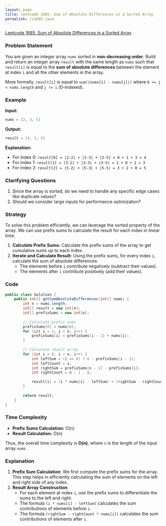 ```yaml
---
layout: page
title: leetcode 1685. Sum of Absolute Differences in a Sorted Array
permalink: /s1685-java
---
```

[Leetcode 1685. Sum of Absolute Differences in a Sorted Array](https://algoadvance.github.io/algoadvance/l1685)
### Problem Statement

You are given an integer array `nums` sorted in **non-decreasing order**. Build and return an integer array `result` with the same length as `nums` such that `result[i]` is equal to the **sum of absolute differences** between the element at index `i` and all the other elements in the array.

More formally, `result[i]` is equal to `sum(|nums[i] - nums[j]|)` where `0 <= j < nums.length` and `j != i` (0-indexed).

### Example
**Input:**
```java
nums = [2, 3, 5]
```
**Output:**
```java
result = [4, 3, 5]
```

**Explanation:**
- For index 0: `result[0] = |2-2| + |2-3| + |2-5| = 0 + 1 + 3 = 4`
- For index 1: `result[1] = |3-2| + |3-3| + |3-5| = 1 + 0 + 2 = 3`
- For index 2: `result[2] = |5-2| + |5-3| + |5-5| = 3 + 2 + 0 = 5`

### Clarifying Questions

1. Since the array is sorted, do we need to handle any specific edge cases like duplicate values?
2. Should we consider large inputs for performance optimization?

### Strategy

To solve this problem efficiently, we can leverage the sorted property of the array. We can use prefix sums to calculate the result for each index in linear time.

1. **Calculate Prefix Sums:** Calculate the prefix sums of the array to get cumulative sums up to each index.
2. **Iterate and Calculate Result:** Using the prefix sums, for every index `i`, calculate the sum of absolute differences:
   - The elements before `i` contribute negatively (subtract their values).
   - The elements after `i` contribute positively (add their values).

### Code

```java
public class Solution {
    public int[] getSumAbsoluteDifferences(int[] nums) {
        int n = nums.length;
        int[] result = new int[n];
        int[] prefixSums = new int[n];
        
        // Calculate prefix sums
        prefixSums[0] = nums[0];
        for (int i = 1; i < n; i++) {
            prefixSums[i] = prefixSums[i - 1] + nums[i];
        }
        
        // Calculate result array
        for (int i = 0; i < n; i++) {
            int leftSum = (i == 0) ? 0 : prefixSums[i - 1];
            int leftCount = i;
            int rightSum = prefixSums[n - 1] - prefixSums[i];
            int rightCount = n - 1 - i;
            
            result[i] = (i * nums[i] - leftSum) + (rightSum - rightCount * nums[i]);
        }
        
        return result;
    }
}
```

### Time Complexity

- **Prefix Sums Calculation:** O(n)
- **Result Calculation:** O(n)

Thus, the overall time complexity is **O(n)**, where `n` is the length of the input array `nums`.

### Explanation

1. **Prefix Sum Calculation**: We first compute the prefix sums for the array. This step helps in efficiently calculating the sum of elements on the left and right side of any index.
2. **Result Array Construction**:
   - For each element at index `i`, use the prefix sums to differentiate the sums to the left and right.
   - The formula `(i * nums[i] - leftSum)` calculates the sum contributions of elements before `i`.
   - The formula `(rightSum - rightCount * nums[i])` calculates the sum contributions of elements after `i`.